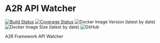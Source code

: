 # A2R API Watcher

[![Build Status](https://travis-ci.org/acttoreact/api-watcher.svg?branch=master)](https://travis-ci.org/acttoreact/api-watcher) [![Coverage Status](https://coveralls.io/repos/github/acttoreact/api-watcher/badge.svg?branch=master)](https://coveralls.io/github/acttoreact/api-watcher) ![Docker Image Version (latest by date)](https://img.shields.io/docker/v/act2react/api-watcher?sort=date) ![Docker Image Size (latest by date)](https://img.shields.io/docker/image-size/act2react/api-watcher?sort=date) ![GitHub](https://img.shields.io/github/license/acttoreact/api-watcher)

A2R Framework API Watcher
